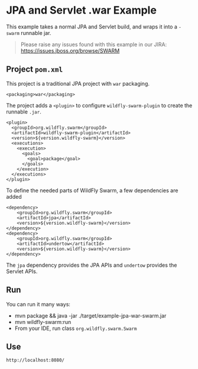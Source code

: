 # JPA and Servlet .war Example

This example takes a normal JPA and Servlet build, and wraps it into
a `-swarm` runnable jar.

> Please raise any issues found with this example in our JIRA:
> https://issues.jboss.org/browse/SWARM

## Project `pom.xml`

This project is a traditional JPA project with `war` packaging.

    <packaging>war</packaging>

The project adds a `<plugin>` to configure `wildfly-swarm-plugin` to
create the runnable `.jar`.

    <plugin>
      <groupId>org.wildfly.swarm</groupId>
      <artifactId>wildfly-swarm-plugin</artifactId>
      <version>${version.wildfly-swarm}</version>
      <executions>
        <execution>
          <goals>
            <goal>package</goal>
          </goals>
        </execution>
      </executions>
    </plugin>

To define the needed parts of WildFly Swarm, a few dependencies are added

    <dependency>
        <groupId>org.wildfly.swarm</groupId>
        <artifactId>jpa</artifactId>
        <version>${version.wildfly-swarm}</version>
    </dependency>
    <dependency>
        <groupId>org.wildfly.swarm</groupId>
        <artifactId>undertow</artifactId>
        <version>${version.wildfly-swarm}</version>
    </dependency>

The `jpa` dependency provides the JPA APIs and `undertow` provides the Servlet
APIs.

## Run

You can run it many ways:

* mvn package && java -jar ./target/example-jpa-war-swarm.jar
* mvn wildfly-swarm:run
* From your IDE, run class `org.wildfly.swarm.Swarm`

## Use

    http://localhost:8080/
